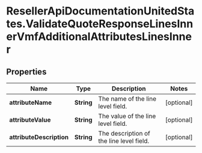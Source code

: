 # ResellerApiDocumentationUnitedStates.ValidateQuoteResponseLinesInnerVmfAdditionalAttributesLinesInner

## Properties

Name | Type | Description | Notes
------------ | ------------- | ------------- | -------------
**attributeName** | **String** | The name of the line level field. | [optional] 
**attributeValue** | **String** | The value of the line level field. | [optional] 
**attributeDescription** | **String** | The description of the line level field. | [optional] 


